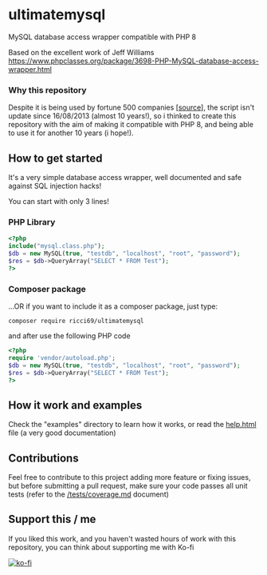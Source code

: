 # ultimatemysql
MySQL database access wrapper compatible with PHP 8

Based on the excellent work of Jeff Williams
https://www.phpclasses.org/package/3698-PHP-MySQL-database-access-wrapper.html

### Why this repository
Despite it is being used by fortune 500 companies [[source](https://www.phpclasses.org/discuss/package/3698/thread/72/)], the script isn't update since 16/08/2013 (almost 10 years!), so i thinked to create this repository with the aim of making it compatible with PHP 8, and being able to use it for another 10 years (i hope!).

## How to get started
It's a very simple database access wrapper, well documented and safe against SQL injection hacks!

You can start with only 3 lines!

### PHP Library
```php
<?php
include("mysql.class.php");
$db = new MySQL(true, "testdb", "localhost", "root", "password");
$res = $db->QueryArray("SELECT * FROM Test");
?>
```

### Composer package
...OR if you want to include it as a composer package, just type:
```shell
composer require ricci69/ultimatemysql
```
and after use the following PHP code
```php
<?php
require 'vendor/autoload.php';
$db = new MySQL(true, "testdb", "localhost", "root", "password");
$res = $db->QueryArray("SELECT * FROM Test");
?>
```

## How it work and examples
Check the "examples" directory to learn how it works, or read the [help.html](/help.html) file (a very good documentation)


## Contributions
Feel free to contribute to this project adding more feature or fixing issues, but before submitting a pull request, make sure your code passes all unit tests (refer to the [/tests/coverage.md](/tests/coverage.md) document)


## Support this / me
If you liked this work, and you haven't wasted hours of work with this repository, you can think about supporting me with Ko-fi

[![ko-fi](https://ko-fi.com/img/githubbutton_sm.svg)](https://ko-fi.com/P5P5FY846)
